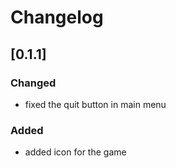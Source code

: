 # Changelog

## [0.1.1]

### Changed
- fixed the quit button in main menu

### Added
- added icon for the game
